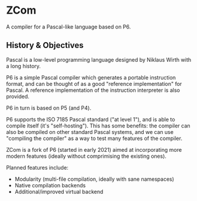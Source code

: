 # ZCom
A compiler for a Pascal-like language based on P6.

## History & Objectives

Pascal is a low-level programming language designed by Niklaus Wirth with a long history.

P6 is a simple Pascal compiler which generates a portable instruction format, and can be thought of as a good "reference implementation" for Pascal. A reference implementation of the instruction interpreter is also provided.

P6 in turn is based on P5 (and P4).

P6 supports the ISO 7185 Pascal standard ("at level 1"), and is able to compile itself (it's "self-hosting"). This has some benefits: the compiler can also be compiled on other standard Pascal systems, and we can use "compiling the compiler" as a way to test many features of the compiler.

ZCom is a fork of P6 (started in early 2021) aimed at incorporating more modern features (ideally without comprimising the existing ones).

Planned features include:

* Modularity (multi-file compilation, ideally with sane namespaces)
* Native compilation backends
* Additional/improved virtual backend
